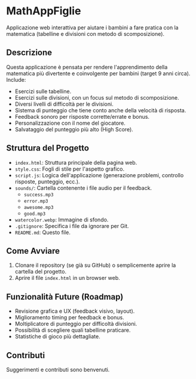 # MathAppFiglie

Applicazione web interattiva per aiutare i bambini a fare pratica con la matematica (tabelline e divisioni con metodo di scomposizione).

## Descrizione

Questa applicazione è pensata per rendere l'apprendimento della matematica più divertente e coinvolgente per bambini (target 9 anni circa).
Include:
*   Esercizi sulle tabelline.
*   Esercizi sulle divisioni, con un focus sul metodo di scomposizione.
*   Diversi livelli di difficoltà per le divisioni.
*   Sistema di punteggio che tiene conto anche della velocità di risposta.
*   Feedback sonoro per risposte corrette/errate e bonus.
*   Personalizzazione con il nome del giocatore.
*   Salvataggio del punteggio più alto (High Score).

## Struttura del Progetto

*   `index.html`: Struttura principale della pagina web.
*   `style.css`: Fogli di stile per l'aspetto grafico.
*   `script.js`: Logica dell'applicazione (generazione problemi, controllo risposte, punteggio, ecc.).
*   `sounds/`: Cartella contenente i file audio per il feedback.
    *   `success.mp3`
    *   `error.mp3`
    *   `awesome.mp3`
    *   `good.mp3`
*   `watercolor.webp`: Immagine di sfondo.
*   `.gitignore`: Specifica i file da ignorare per Git.
*   `README.md`: Questo file.

## Come Avviare

1.  Clonare il repository (se già su GitHub) o semplicemente aprire la cartella del progetto.
2.  Aprire il file `index.html` in un browser web.

## Funzionalità Future (Roadmap)

*   Revisione grafica e UX (feedback visivo, layout).
*   Miglioramento timing per feedback e bonus.
*   Moltiplicatore di punteggio per difficoltà divisioni.
*   Possibilità di scegliere quali tabelline praticare.
*   Statistiche di gioco più dettagliate.

## Contributi

Suggerimenti e contributi sono benvenuti.

